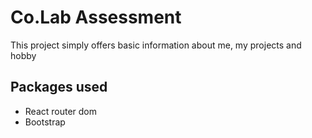 # Co.Lab Assessment

This project simply offers basic information about me, my projects and hobby

## Packages used

- React router dom
- Bootstrap
